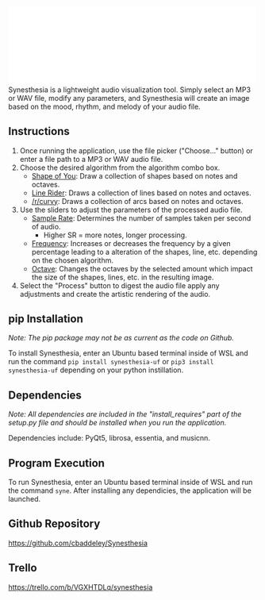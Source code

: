 <img src="https://github.com/cbaddeley/Synesthesia/blob/main/src/synesthesia/images/main_logo.svg" width="500"/>
Synesthesia is a lightweight audio visualization tool. Simply select an MP3 or WAV file, modify any parameters, and Synesthesia will create an image based on the mood, rhythm, and melody of your audio file.

## Instructions ##
1. Once running the application, use the file picker ("Choose..." button) or enter a file path to a MP3 or WAV audio file. 
2. Choose the desired algorithm from the algorithm combo box.
    - <ins>Shape of You</ins>: Draw a collection of shapes based on notes and octaves.
    - <ins>Line Rider</ins>: Draws a collection of lines based on notes and octaves.
    - <ins>/r/curvy</ins>: Draws a collection of arcs based on notes and octaves.
3. Use the sliders to adjust the parameters of the processed audio file.
    - <ins>Sample Rate</ins>: Determines the number of samples taken per second of audio.
      - Higher SR = more notes, longer processing.
    - <ins>Frequency</ins>: Increases or decreases the frequency by a given percentage leading to a alteration of the shapes, line, etc. depending on the chosen algorithm.
    - <ins>Octave</ins>: Changes the octaves by the selected amount which impact the size of the shapes, lines, etc. in the resulting image.
4. Select the "Process" button to digest the audio file apply any adjustments and create the artistic rendering of the audio.

## pip Installation ## 
_Note: The pip package may not be as current as the code on Github._

To install Synesthesia, enter an Ubuntu based terminal inside of WSL and run the command `pip install synesthesia-uf` or `pip3 install synesthesia-uf` depending on your python instillation.

## Dependencies ## 
_Note: All dependencies are included in the "install_requires" part of the setup.py file and should be installed when you run the application._

Dependencies include: PyQt5, librosa, essentia, and musicnn.

## Program Execution ##
To run Synesthesia, enter an Ubuntu based terminal inside of WSL and run the command `syne`. After installing any dependicies, the application will be launched.

## Github Repository ##
https://github.com/cbaddeley/Synesthesia

## Trello ##
https://trello.com/b/VGXHTDLq/synesthesia
